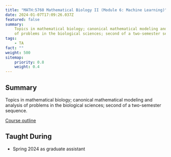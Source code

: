 ```yaml
---
title: "MATH:5760 Mathematical Biology II (Module 6: Machine Learning)"
date: 2024-01-07T17:09:26.037Z
featured: false
summary:
    Topics in mathematical biology; canonical mathematical modeling and analysis
    of problems in the biological sciences; second of a two-semester sequence.
tags:
    - TA
fact: ""
weight: 500
sitemap:
    priority: 0.8
    weight: 0.4
---
```


## Summary

Topics in mathematical biology; canonical mathematical modeling and analysis of
problems in the biological sciences; second of a two-semester sequence.

[Course outline](https://homepage.math.uiowa.edu/~idarcy/COURSES/MB/SPRING24/5760.html)

## Taught During

-   Spring 2024 as graduate assistant
